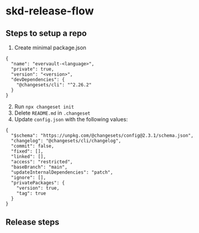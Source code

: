 # skd-release-flow

## Steps to setup a repo

1. Create minimal package.json
```
{
  "name": "evervault-<language>",
  "private": true,
  "version": "<version>",
  "devDependencies": {
    "@changesets/cli": "^2.26.2"
  }
}
```
2. Run `npx changeset init`
3. Delete `README.md` in `.changeset`
4. Update `config.json` with the following values:
```
{
  "$schema": "https://unpkg.com/@changesets/config@2.3.1/schema.json",
  "changelog": "@changesets/cli/changelog",
  "commit": false,
  "fixed": [],
  "linked": [],
  "access": "restricted",
  "baseBranch": "main",
  "updateInternalDependencies": "patch",
  "ignore": [],
  "privatePackages": {
    "version": true,
    "tag": true
  }
}
```

## Release steps
